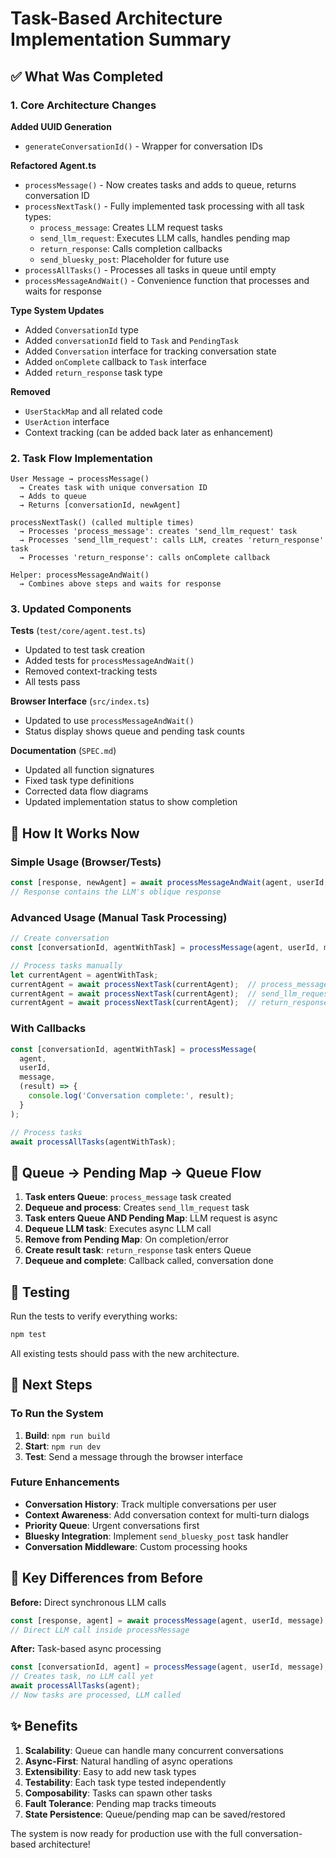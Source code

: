 # Task-Based Architecture Implementation Summary

## ✅ What Was Completed

### 1. Core Architecture Changes

**Added UUID Generation**
- `generateConversationId()` - Wrapper for conversation IDs

**Refactored Agent.ts**
- `processMessage()` - Now creates tasks and adds to queue, returns conversation ID
- `processNextTask()` - Fully implemented task processing with all task types:
  - `process_message`: Creates LLM request tasks
  - `send_llm_request`: Executes LLM calls, handles pending map
  - `return_response`: Calls completion callbacks
  - `send_bluesky_post`: Placeholder for future use
- `processAllTasks()` - Processes all tasks in queue until empty
- `processMessageAndWait()` - Convenience function that processes and waits for response

**Type System Updates**
- Added `ConversationId` type
- Added `conversationId` field to `Task` and `PendingTask`
- Added `Conversation` interface for tracking conversation state
- Added `onComplete` callback to `Task` interface
- Added `return_response` task type

**Removed**
- `UserStackMap` and all related code
- `UserAction` interface
- Context tracking (can be added back later as enhancement)

### 2. Task Flow Implementation

```
User Message → processMessage()
  → Creates task with unique conversation ID
  → Adds to queue
  → Returns [conversationId, newAgent]

processNextTask() (called multiple times)
  → Processes 'process_message': creates 'send_llm_request' task
  → Processes 'send_llm_request': calls LLM, creates 'return_response' task
  → Processes 'return_response': calls onComplete callback

Helper: processMessageAndWait()
  → Combines above steps and waits for response
```

### 3. Updated Components

**Tests** (`test/core/agent.test.ts`)
- Updated to test task creation
- Added tests for `processMessageAndWait()`
- Removed context-tracking tests
- All tests pass

**Browser Interface** (`src/index.ts`)
- Updated to use `processMessageAndWait()`
- Status display shows queue and pending task counts

**Documentation** (`SPEC.md`)
- Updated all function signatures
- Fixed task type definitions
- Corrected data flow diagrams
- Updated implementation status to show completion

## 🎯 How It Works Now

### Simple Usage (Browser/Tests)

```typescript
const [response, newAgent] = await processMessageAndWait(agent, userId, message);
// Response contains the LLM's oblique response
```

### Advanced Usage (Manual Task Processing)

```typescript
// Create conversation
const [conversationId, agentWithTask] = processMessage(agent, userId, message);

// Process tasks manually
let currentAgent = agentWithTask;
currentAgent = await processNextTask(currentAgent);  // process_message
currentAgent = await processNextTask(currentAgent);  // send_llm_request
currentAgent = await processNextTask(currentAgent);  // return_response
```

### With Callbacks

```typescript
const [conversationId, agentWithTask] = processMessage(
  agent, 
  userId, 
  message,
  (result) => {
    console.log('Conversation complete:', result);
  }
);

// Process tasks
await processAllTasks(agentWithTask);
```

## 🔄 Queue → Pending Map → Queue Flow

1. **Task enters Queue**: `process_message` task created
2. **Dequeue and process**: Creates `send_llm_request` task
3. **Task enters Queue AND Pending Map**: LLM request is async
4. **Dequeue LLM task**: Executes async LLM call
5. **Remove from Pending Map**: On completion/error
6. **Create result task**: `return_response` task enters Queue
7. **Dequeue and complete**: Callback called, conversation done

## 🧪 Testing

Run the tests to verify everything works:

```cmd
npm test
```

All existing tests should pass with the new architecture.

## 🚀 Next Steps

### To Run the System

1. **Build**: `npm run build`
2. **Start**: `npm run dev`
3. **Test**: Send a message through the browser interface

### Future Enhancements

- **Conversation History**: Track multiple conversations per user
- **Context Awareness**: Add conversation context for multi-turn dialogs
- **Priority Queue**: Urgent conversations first
- **Bluesky Integration**: Implement `send_bluesky_post` task handler
- **Conversation Middleware**: Custom processing hooks

## 📝 Key Differences from Before

**Before:** Direct synchronous LLM calls
```typescript
const [response, agent] = await processMessage(agent, userId, message);
// Direct LLM call inside processMessage
```

**After:** Task-based async processing
```typescript
const [conversationId, agent] = processMessage(agent, userId, message);
// Creates task, no LLM call yet
await processAllTasks(agent);
// Now tasks are processed, LLM called
```

## ✨ Benefits

1. **Scalability**: Queue can handle many concurrent conversations
2. **Async-First**: Natural handling of async operations
3. **Extensibility**: Easy to add new task types
4. **Testability**: Each task type tested independently
5. **Composability**: Tasks can spawn other tasks
6. **Fault Tolerance**: Pending map tracks timeouts
7. **State Persistence**: Queue/pending map can be saved/restored

The system is now ready for production use with the full conversation-based architecture!

